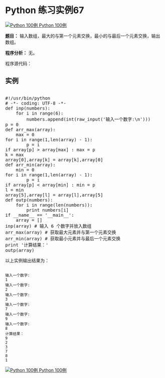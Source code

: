 Python 练习实例67
=============

 [![Python 100例](../images/up.gif)
 Python 100例](python-100-examples.html)


 **题目：** 输入数组，最大的与第一个元素交换，最小的与最后一个元素交换，输出数组。

 **程序分析：** 无。

 程序源代码：

  实例
--

 <pre>

#!/usr/bin/python
# -*- coding: UTF-8 -*-
def inp(numbers):
    for i in range(6):
        numbers.append(int(raw_input('输入一个数字:\n')))
p = 0
def arr_max(array):
    max = 0
for i in range(1,len(array) - 1):
        p = i
if array[p] > array[max] : max = p
k = max
array[0],array[k] = array[k],array[0]
def arr_min(array):
    min = 0
for i in range(1,len(array) - 1):
        p = i
if array[p] < array[min] : min = p
l = min
array[5],array[l] = array[l],array[5]
def outp(numbers):
    for i in range(len(numbers)):
        print numbers[i]
if __name__ == '__main__':
    array = []
inp(array) # 输入 6 个数字并放入数组
arr_max(array) # 获取最大元素并与第一个元素交换
arr_min(array) # 获取最小元素并与最后一个元素交换
print '计算结果：'
outp(array)
</pre>

  以上实例输出结果为：


```

输入一个数字:
1
输入一个数字:
2
输入一个数字:
3
输入一个数字:
7
输入一个数字:
9
输入一个数字:
8
计算结果：
9
2
3
7
8
1

```

 [![Python 100例](../images/up.gif)
 Python 100例](python-100-examples.html)
